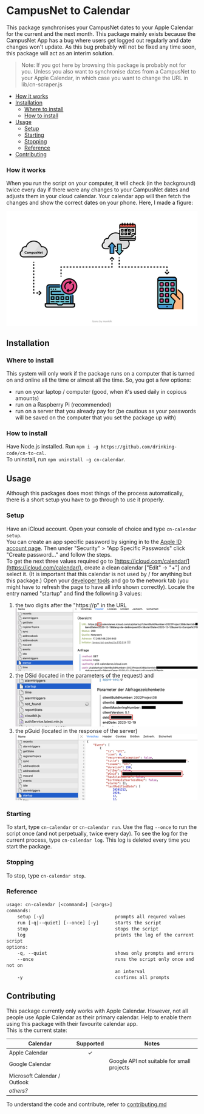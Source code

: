 # CampusNet to Calendar
This package synchronises your CampusNet dates to your Apple Calendar for the current and the next month. This package mainly exists because the CampusNet App has a bug where users get logged out regularly and date changes won't update. As this bug probably will not be fixed any time soon, this package will act as an interim solution.

> Note: If you got here by browsing this package is probably not for you. Unless you also want to synchronise dates from a CampusNet to your Apple Calendar, in which case you want to change the URL in lib/cn-scraper.js

- [How it works](#how-it-works)
- [Installation](#installation)
  - [Where to install](#where-to-install)
  - [How to install](#how-to-install)
- [Usage](#usage)
  - [Setup](#setup)
  - [Starting](#starting)
  - [Stopping](#stopping)
  - [Reference](#reference)
- [Contributing](#contributing)

### How it works
When you run the script on your computer, it will check (in the background) twice every day if there were any changes to your CampusNet dates and adjusts them in your cloud calendar. Your calendar app will then fetch the changes and show the correct dates on your phone. Here, I made a figure:  

![Figure 1](img/figure1.svg)

## Installation
### Where to install
This system will only work if the package runs on a computer that is turned on and online all the time or almost all the time. So, you got a few options:
- run on your laptop / computer (good, when it's used daily in copious amounts)
- run on a Raspberry Pi (recommended)
- run on a server that you already pay for (be cautious as your passwords will be saved on the computer that you set the package up with)

### How to install
Have Node.js installed. Run `npm i -g https://github.com/drinking-code/cn-to-cal`.  
To uninstall, run `npm uninstall -g cn-calendar`.

## Usage
Although this packages does most things of the process automatically, there is a short setup you have to go through to use it properly.
### Setup
Have an iCloud account. Open your console of choice and type `cn-calendar setup`.  
You can create an app specific password by signing in to the [Apple ID account page](https://appleid.apple.com/account/manage). Then under "Security" > "App Specific Passwords" click "Create password..." and follow the steps.  
To get the next three values required go to [https://icloud.com/calendar/](https://icloud.com/calendar/), create a clean calendar ["Edit" -> "+"] and select it. (It is important that this calendar is not used by / for anything but this package.) Open your [developer tools](https://www.stramaxon.com/2013/10/developer-tools-in-browser.html) and go to the network tab (you might have to refresh the page to have all info shown correctly). Locate the entry named "startup" and find the following 3 values:  
1. the two digits after the "https://p" in the URL
   ![Screenshot 1](img/screenshot1.jpg)
2. the DSid (located in the parameters of the request) and
   ![Screenshot 2](img/screenshot2.jpg)
3. the pGuid (located in the response of the server)
   ![Screenshot 3](img/screenshot3.jpg)
### Starting
To start, type `cn-calendar` or `cn-calendar run`.
Use the flag `--once` to run the script once (and not perpetually, twice every day). To see the log for the current process, type `cn-calendar log`. This log is deleted every time you start the package.
### Stopping
To stop, type `cn-calendar stop`.
### Reference
```
usage: cn-calendar [<command>] [<args>]
commands:
    setup [-y]                          prompts all requred values
    run [-q|--quiet] [--once] [-y]      starts the script
    stop                                stops the script
    log                                 prints the log of the current script
options:
    -q, --quiet                         shows only prompts and errors
    --once                              runs the script only once and not on
                                        an interval
    -y                                  confirms all prompts
```

## Contributing
This package currently only works with Apple Calendar. However, not all people use Apple Calendar as their primary calendar. Help to enable them using this package with their favourite calendar app.  
This is the current state:

| Calendar | Supported | Notes |
|---|:---:|---|
| Apple Calendar | ✓ |  |
| Google Calendar |  | Google API not suitable for small projects |
| Microsoft Calendar / Outlook |  |  |
| _others?_ |  |  |

To understand the code and contribute, refer to [contributing.md](contributing.md)
